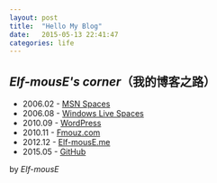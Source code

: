 ```yaml
---
layout: post
title:  "Hello My Blog"
date:   2015-05-13 22:41:47
categories: life
---
```


## *Elf-mousE's corner*（我的博客之路）

* 2006.02 - [MSN Spaces](http://fmouz.spaces.msn.com/)
* 2006.08 - [Windows Live Spaces](http://fmouz.spaces.live.com/)
* 2010.09 - [WordPress](http://ifmouz.wordpress.com/)
* 2010.11 - [Fmouz.com](http://blog.fmouz.com/)
* 2012.12 - [Elf-mousE.me](http://blog.elf-mouse.me/)
* 2015.05 - [GitHub](https://elf-mouse.github.io/blog/)

by *Elf-mousE*
